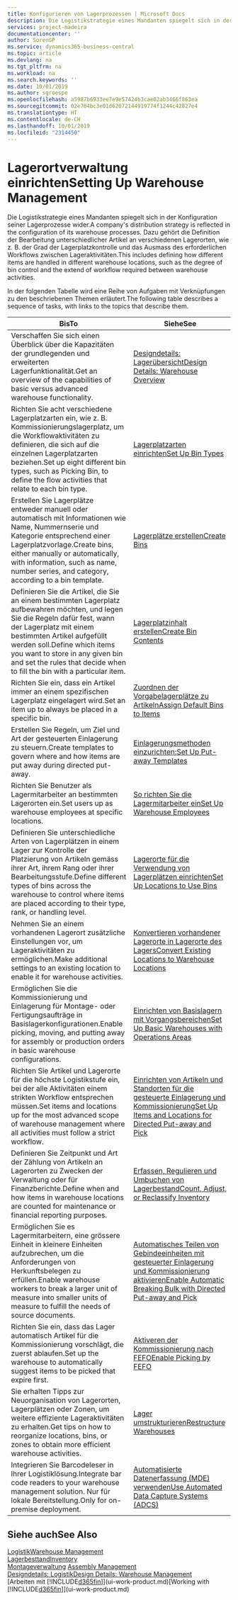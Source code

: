 ```yaml
---
title: Konfigurieren von Lagerprozessen | Microsoft Docs
description: Die Logistikstrategie eines Mandanten spiegelt sich in der Konfiguration seiner Lagerprozesse wider. Dazu gehört die Definition der Bearbeitung unterschiedlicher Artikel an verschiedenen Lagerorten, wie z. B. der Grad der Lagerplatzkontrolle und das Ausmass des erforderlichen Workflows zwischen Lageraktivitäten.
services: project-madeira
documentationcenter: ''
author: SorenGP
ms.service: dynamics365-business-central
ms.topic: article
ms.devlang: na
ms.tgt_pltfrm: na
ms.workload: na
ms.search.keywords: ''
ms.date: 10/01/2019
ms.author: sgroespe
ms.openlocfilehash: a5987b6933ee7e9e57424b3cae02ab3466f863ea
ms.sourcegitcommit: 02e704bc3e01d62072144919774f1244c42827e4
ms.translationtype: HT
ms.contentlocale: de-CH
ms.lasthandoff: 10/01/2019
ms.locfileid: "2314450"
---
```

# <a name="setting-up-warehouse-management"></a><span data-ttu-id="0f44e-104">Lagerortverwaltung einrichten</span><span class="sxs-lookup"><span data-stu-id="0f44e-104">Setting Up Warehouse Management</span></span>
<span data-ttu-id="0f44e-105">Die Logistikstrategie eines Mandanten spiegelt sich in der Konfiguration seiner Lagerprozesse wider.</span><span class="sxs-lookup"><span data-stu-id="0f44e-105">A company's distribution strategy is reflected in the configuration of its warehouse processes.</span></span> <span data-ttu-id="0f44e-106">Dazu gehört die Definition der Bearbeitung unterschiedlicher Artikel an verschiedenen Lagerorten, wie z. B. der Grad der Lagerplatzkontrolle und das Ausmass des erforderlichen Workflows zwischen Lageraktivitäten.</span><span class="sxs-lookup"><span data-stu-id="0f44e-106">This includes defining how different items are handled in different warehouse locations, such as the degree of bin control and the extend of workflow required between warehouse activities.</span></span>  

 <span data-ttu-id="0f44e-107">In der folgenden Tabelle wird eine Reihe von Aufgaben mit Verknüpfungen zu den beschriebenen Themen erläutert.</span><span class="sxs-lookup"><span data-stu-id="0f44e-107">The following table describes a sequence of tasks, with links to the topics that describe them.</span></span>   

|<span data-ttu-id="0f44e-108">**Bis**</span><span class="sxs-lookup"><span data-stu-id="0f44e-108">**To**</span></span>|<span data-ttu-id="0f44e-109">**Siehe**</span><span class="sxs-lookup"><span data-stu-id="0f44e-109">**See**</span></span>|  
|------------|-------------|  
|<span data-ttu-id="0f44e-110">Verschaffen Sie sich einen Überblick über die Kapazitäten der grundlegenden und erweiterten Lagerfunktionalität.</span><span class="sxs-lookup"><span data-stu-id="0f44e-110">Get an overview of the capabilities of basic versus advanced warehouse functionality.</span></span>|[<span data-ttu-id="0f44e-111">Designdetails: Lagerübersicht</span><span class="sxs-lookup"><span data-stu-id="0f44e-111">Design Details: Warehouse Overview</span></span>](design-details-warehouse-overview.md)|  
|<span data-ttu-id="0f44e-112">Richten Sie acht verschiedene Lagerplatzarten ein, wie z. B. Kommissionierungslagerplatz, um die Workflowaktivitäten zu definieren, die sich auf die einzelnen Lagerplatzarten beziehen.</span><span class="sxs-lookup"><span data-stu-id="0f44e-112">Set up eight different bin types, such as Picking Bin, to define the flow activities that relate to each bin type.</span></span>|[<span data-ttu-id="0f44e-113">Lagerplatzarten einrichten</span><span class="sxs-lookup"><span data-stu-id="0f44e-113">Set Up Bin Types</span></span>](warehouse-how-to-set-up-bin-types.md)|  
|<span data-ttu-id="0f44e-114">Erstellen Sie Lagerplätze entweder manuell oder automatisch mit Informationen wie Name, Nummernserie und Kategorie entsprechend einer Lagerplatzvorlage.</span><span class="sxs-lookup"><span data-stu-id="0f44e-114">Create bins, either manually or automatically, with information, such as name, number series, and category, according to a bin template.</span></span>|[<span data-ttu-id="0f44e-115">Lagerplätze erstellen</span><span class="sxs-lookup"><span data-stu-id="0f44e-115">Create Bins</span></span>](warehouse-how-to-create-individual-bins.md)|  
|<span data-ttu-id="0f44e-116">Definieren Sie die Artikel, die Sie an einem bestimmten Lagerplatz aufbewahren möchten, und legen Sie die Regeln dafür fest, wann der Lagerplatz mit einem bestimmten Artikel aufgefüllt werden soll.</span><span class="sxs-lookup"><span data-stu-id="0f44e-116">Define which items you want to store in any given bin and set the rules that decide when to fill the bin with a particular item.</span></span>|[<span data-ttu-id="0f44e-117">Lagerplatzinhalt erstellen</span><span class="sxs-lookup"><span data-stu-id="0f44e-117">Create Bin Contents</span></span>](warehouse-how-to-set-up-bin-contents.md)|  
|<span data-ttu-id="0f44e-118">Richten Sie ein, dass ein Artikel immer an einem spezifischen Lagerplatz eingelagert wird.</span><span class="sxs-lookup"><span data-stu-id="0f44e-118">Set an item up to always be placed in a specific bin.</span></span>|[<span data-ttu-id="0f44e-119">Zuordnen der Vorgabelagerplätze zu Artikeln</span><span class="sxs-lookup"><span data-stu-id="0f44e-119">Assign Default Bins to Items</span></span>](warehouse-how-to-assign-default-bins-to-items.md)|
|<span data-ttu-id="0f44e-120">Erstellen Sie Regeln, um Ziel und Art der gesteuerten Einlagerung zu steuern.</span><span class="sxs-lookup"><span data-stu-id="0f44e-120">Create templates to govern where and how items are put away during directed put-away.</span></span>|[<span data-ttu-id="0f44e-121">Einlagerungsmethoden einzurichten:</span><span class="sxs-lookup"><span data-stu-id="0f44e-121">Set Up Put-away Templates</span></span>](warehouse-how-to-set-up-put-away-templates.md)|
|<span data-ttu-id="0f44e-122">Richten Sie Benutzer als Lagermitarbeiter an bestimmten Lagerorten ein.</span><span class="sxs-lookup"><span data-stu-id="0f44e-122">Set users up as warehouse employees at specific locations.</span></span>|[<span data-ttu-id="0f44e-123">So richten Sie die Lagermitarbeiter ein</span><span class="sxs-lookup"><span data-stu-id="0f44e-123">Set Up Warehouse Employees</span></span>](warehouse-how-to-set-up-warehouse-employees.md)|
|<span data-ttu-id="0f44e-124">Definieren Sie unterschiedliche Arten von Lagerplätzen in einem Lager zur Kontrolle der Platzierung von Artikeln gemäss ihrer Art, ihrem Rang oder ihrer Bearbeitungsstufe.</span><span class="sxs-lookup"><span data-stu-id="0f44e-124">Define different types of bins across the warehouse to control where items are placed according to their type, rank, or handling level.</span></span>|[<span data-ttu-id="0f44e-125">Lagerorte für die Verwendung von Lagerplätzen einrichten</span><span class="sxs-lookup"><span data-stu-id="0f44e-125">Set Up Locations to Use Bins</span></span>](warehouse-how-to-set-up-locations-to-use-bins.md)|
|<span data-ttu-id="0f44e-126">Nehmen Sie an einem vorhandenen Lagerort zusätzliche Einstellungen vor, um Lageraktivitäten zu ermöglichen.</span><span class="sxs-lookup"><span data-stu-id="0f44e-126">Make additional settings to an existing location to enable it for warehouse activities.</span></span>|[<span data-ttu-id="0f44e-127">Konvertieren vorhandener Lagerorte in Lagerorte des Lagers</span><span class="sxs-lookup"><span data-stu-id="0f44e-127">Convert Existing Locations to Warehouse Locations</span></span>](warehouse-how-to-convert-existing-locations-to-warehouse-locations.md)|
|<span data-ttu-id="0f44e-128">Ermöglichen Sie die Kommissionierung und Einlagerung für Montage- oder Fertigungsaufträge in Basislagerkonfigurationen.</span><span class="sxs-lookup"><span data-stu-id="0f44e-128">Enable picking, moving, and putting away for assembly or production orders in basic warehouse configurations.</span></span>|[<span data-ttu-id="0f44e-129">Einrichten von Basislagern mit Vorgangsbereichen</span><span class="sxs-lookup"><span data-stu-id="0f44e-129">Set Up Basic Warehouses with Operations Areas</span></span>](warehouse-how-to-set-up-basic-warehouses-with-operations-areas.md)|  
|<span data-ttu-id="0f44e-130">Richten Sie Artikel und Lagerorte für die höchste Logistikstufe ein, bei der alle Aktivitäten einem strikten Workflow entsprechen müssen.</span><span class="sxs-lookup"><span data-stu-id="0f44e-130">Set items and locations up for the most advanced scope of warehouse management where all activities must follow a strict workflow.</span></span>|[<span data-ttu-id="0f44e-131">Einrichten von Artikeln und Standorten für die gesteuerte Einlagerung und Kommissionierung</span><span class="sxs-lookup"><span data-stu-id="0f44e-131">Set Up Items and Locations for Directed Put-away and Pick</span></span>](warehouse-how-to-set-up-items-for-directed-put-away-and-pick.md)|  
|<span data-ttu-id="0f44e-132">Definieren Sie Zeitpunkt und Art der Zählung von Artikeln an Lagerorten zu Zwecken der Verwaltung oder für Finanzberichte.</span><span class="sxs-lookup"><span data-stu-id="0f44e-132">Define when and how items in warehouse locations are counted for maintenance or financial reporting purposes.</span></span>|[<span data-ttu-id="0f44e-133">Erfassen, Regulieren und Umbuchen von Lagerbestand</span><span class="sxs-lookup"><span data-stu-id="0f44e-133">Count, Adjust, or Reclassify Inventory</span></span>](inventory-how-count-adjust-reclassify.md)|
|<span data-ttu-id="0f44e-134">Ermöglichen Sie es Lagermitarbeitern, eine grössere Einheit in kleinere Einheiten aufzubrechen, um die Anforderungen von Herkunftsbelegen zu erfüllen.</span><span class="sxs-lookup"><span data-stu-id="0f44e-134">Enable warehouse workers to break a larger unit of measure into smaller units of measure to fulfill the needs of source documents.</span></span>|[<span data-ttu-id="0f44e-135">Automatisches Teilen von Gebindeeinheiten mit gesteuerter Einlagerung und Kommissionierung aktivieren</span><span class="sxs-lookup"><span data-stu-id="0f44e-135">Enable Automatic Breaking Bulk with Directed Put-away and Pick</span></span>](warehouse-enable-automatic-breaking-bulk-with-directed-put-away-and-pick.md)|  
|<span data-ttu-id="0f44e-136">Richten Sie ein, dass das Lager automatisch Artikel für die Kommissionierung vorschlägt, die zuerst ablaufen.</span><span class="sxs-lookup"><span data-stu-id="0f44e-136">Set up the warehouse to automatically suggest items to be picked that expire first.</span></span>|[<span data-ttu-id="0f44e-137">Aktiveren der Kommissionierung nach FEFO</span><span class="sxs-lookup"><span data-stu-id="0f44e-137">Enable Picking by FEFO</span></span>](warehouse-picking-by-fefo.md)|
|<span data-ttu-id="0f44e-138">Sie erhalten Tipps zur Neuorganisation von Lagerorten, Lagerplätzen oder Zonen, um weitere effiziente Lageraktivitäten zu erhalten.</span><span class="sxs-lookup"><span data-stu-id="0f44e-138">Get tips on how to reorganize locations, bins, or zones to obtain more efficient warehouse activities.</span></span>|[<span data-ttu-id="0f44e-139">Lager umstrukturieren</span><span class="sxs-lookup"><span data-stu-id="0f44e-139">Restructure Warehouses</span></span>](warehouse-how-to-restructure-warehouses.md)|
|<span data-ttu-id="0f44e-140">Integrieren Sie Barcodeleser in Ihrer Logistiklösung.</span><span class="sxs-lookup"><span data-stu-id="0f44e-140">Integrate bar code readers to your warehouse management solution.</span></span> <span data-ttu-id="0f44e-141">Nur für lokale Bereitstellung.</span><span class="sxs-lookup"><span data-stu-id="0f44e-141">Only for on-premise deployment.</span></span>|[<span data-ttu-id="0f44e-142">Automatisierte Datenerfassung (MDE) verwenden</span><span class="sxs-lookup"><span data-stu-id="0f44e-142">Use Automated Data Capture Systems (ADCS)</span></span>](warehouse-use-automated-data-capture-systems-adcs.md)|

## <a name="see-also"></a><span data-ttu-id="0f44e-143">Siehe auch</span><span class="sxs-lookup"><span data-stu-id="0f44e-143">See Also</span></span>  
[<span data-ttu-id="0f44e-144">Logistik</span><span class="sxs-lookup"><span data-stu-id="0f44e-144">Warehouse Management</span></span>](warehouse-manage-warehouse.md)  
[<span data-ttu-id="0f44e-145">Lagerbesttand</span><span class="sxs-lookup"><span data-stu-id="0f44e-145">Inventory</span></span>](inventory-manage-inventory.md)  
<span data-ttu-id="0f44e-146">[Montageverwaltung](assembly-assemble-items.md)  </span><span class="sxs-lookup"><span data-stu-id="0f44e-146">[Assembly Management](assembly-assemble-items.md)  </span></span>  
[<span data-ttu-id="0f44e-147">Designdetails: Logistik</span><span class="sxs-lookup"><span data-stu-id="0f44e-147">Design Details: Warehouse Management</span></span>](design-details-warehouse-management.md)  
<span data-ttu-id="0f44e-148">[Arbeiten mit [!INCLUDE[d365fin](includes/d365fin_md.md)]](ui-work-product.md)</span><span class="sxs-lookup"><span data-stu-id="0f44e-148">[Working with [!INCLUDE[d365fin](includes/d365fin_md.md)]](ui-work-product.md)</span></span>
